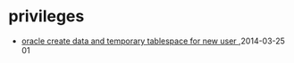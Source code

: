 # privileges
* [oracle create data and temporary tablespace for new user ](/2014/2014-03-25-oracle-create-data-and-temporary-tablespace-for-new-user),2014-03-25 01
